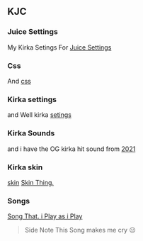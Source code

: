 ## KJC 
### Juice Settings
My Kirka Setings For [Juice Settings](https://ttvpoopooumgood.github.io/Settings/Juice)
### Css
And [css](https://ttvpoopooumgood.github.io/Settings/css/Halloween/Halloween-CSS-ContestV5.css)
### Kirka settings
and Well kirka [setings](https://ttvpoopooumgood.github.io/Settings/Kirka)
### Kirka Sounds
and i have the OG kirka hit sound from [2021](https://drive.google.com/file/d/1jBrC1vpaYjgHQmU4gTTz5kcbGvXEmPIk/view)
<TEXTUCANTSEE>
<AND-IF-U-CAN-SEE-THIS-YOU-GCH>
### Kirka skin 
[skin](https://raw.githubusercontent.com/TTVPoopooumgood/Settings/refs/heads/main/Kirka/Screenshot_20241011-225809_kindlephoto-46709767.png) [Skin Thing.](https://raw.githubusercontent.com/TTVPoopooumgood/Settings/refs/heads/main/Kirka/avatar.png)
### Songs
[Song That. i Play as i Play](https://m.soundcloud.com/xxhenrymaishonxx/this-is-home-1-hour)
> Side Note This Song makes me cry 😐
